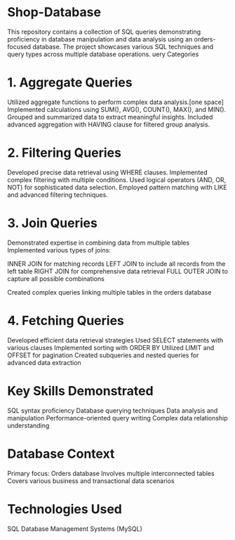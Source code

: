 # Shop-Database
This repository contains a collection of SQL queries demonstrating proficiency in database manipulation and data analysis using an orders-focused database. The project showcases various SQL techniques and query types across multiple database operations.
uery Categories

# 1. Aggregate Queries
Utilized aggregate functions to perform complex data analysis.[one space]
Implemented calculations using SUM(), AVG(), COUNT(), MAX(), and MIN().
Grouped and summarized data to extract meaningful insights.
Included advanced aggregation with HAVING clause for filtered group analysis.

# 2. Filtering Queries
Developed precise data retrieval using WHERE clauses.
Implemented complex filtering with multiple conditions.
Used logical operators (AND, OR, NOT) for sophisticated data selection.
Employed pattern matching with LIKE and advanced filtering techniques.

# 3. Join Queries
Demonstrated expertise in combining data from multiple tables
Implemented various types of joins:

INNER JOIN for matching records
LEFT JOIN to include all records from the left table
RIGHT JOIN for comprehensive data retrieval
FULL OUTER JOIN to capture all possible combinations


Created complex queries linking multiple tables in the orders database

# 4. Fetching Queries
Developed efficient data retrieval strategies
Used SELECT statements with various clauses
Implemented sorting with ORDER BY
Utilized LIMIT and OFFSET for pagination
Created subqueries and nested queries for advanced data extraction

# Key Skills Demonstrated
SQL syntax proficiency
Database querying techniques
Data analysis and manipulation
Performance-oriented query writing
Complex data relationship understanding

# Database Context
Primary focus: Orders database
Involves multiple interconnected tables
Covers various business and transactional data scenarios

# Technologies Used
SQL
Database Management Systems (MySQL)
